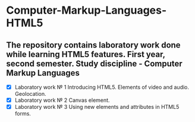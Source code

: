 # Computer-Markup-Languages-HTML5
## The repository contains laboratory work done while learning HTML5 features. First year, second semester. Study discipline - Computer Markup Languages

- [x] Laboratory work № 1 Introducing HTML5. Elements of video and audio. Geolocation.
- [x] Laboratory work № 2 Canvas element.
- [x] Laboratory work № 3 Using new elements and attributes in HTML5 forms.
